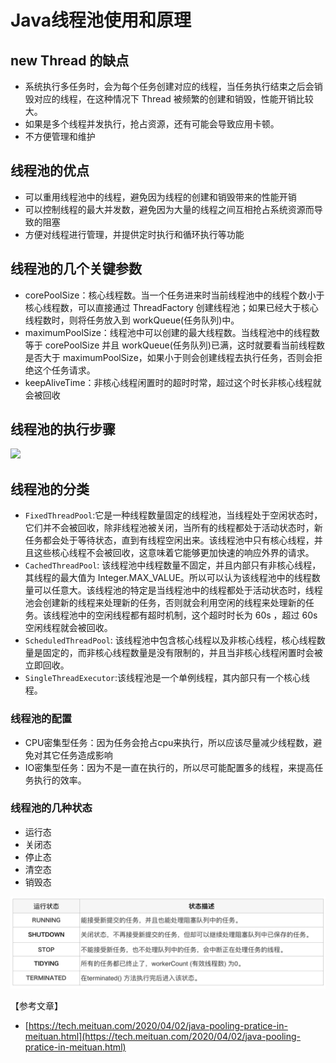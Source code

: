 # Java线程池使用和原理

## new Thread 的缺点

* 系统执行多任务时，会为每个任务创建对应的线程，当任务执行结束之后会销毁对应的线程，在这种情况下 Thread 被频繁的创建和销毁，性能开销比较大。
* 如果是多个线程并发执行，抢占资源，还有可能会导致应用卡顿。
* 不方便管理和维护

## 线程池的优点

* 可以重用线程池中的线程，避免因为线程的创建和销毁带来的性能开销
* 可以控制线程的最大并发数，避免因为大量的线程之间互相抢占系统资源而导致的阻塞
* 方便对线程进行管理，并提供定时执行和循环执行等功能

## 线程池的几个关键参数

* corePoolSize：核心线程数。当一个任务进来时当前线程池中的线程个数小于核心线程数，可以直接通过 ThreadFactory 创建线程池；如果已经大于核心线程数时，则将任务放入到 workQueue\(任务队列\)中。
* maximumPoolSize：线程池中可以创建的最大线程数。当线程池中的线程数等于 corePoolSize 并且 workQueue\(任务队列\)已满，这时就要看当前线程数是否大于 maximumPoolSize，如果小于则会创建线程去执行任务，否则会拒绝这个任务请求。
* keepAliveTime：非核心线程闲置时的超时时常，超过这个时长非核心线程就会被回收

## 线程池的执行步骤

![](https://pic.downk.cc/item/5e8c94d1504f4bcb044d890d.jpg)

## 线程池的分类

* `FixedThreadPool`:它是一种线程数量固定的线程池，当线程处于空闲状态时，它们并不会被回收，除非线程池被关闭，当所有的线程都处于活动状态时，新任务都会处于等待状态，直到有线程空闲出来。该线程池中只有核心线程，并且这些核心线程不会被回收，这意味着它能够更加快速的响应外界的请求。
* `CachedThreadPool`: 该线程池中线程数量不固定，并且内部只有非核心线程，其线程的最大值为 Integer.MAX\_VALUE。所以可以认为该线程池中的线程数量可以任意大。该线程池的特定是当线程池中的线程都处于活动状态时，线程池会创建新的线程来处理新的任务，否则就会利用空闲的线程来处理新的任务。该线程池中的空闲线程都有超时机制，这个超时时长为 60s ，超过 60s 空闲线程就会被回收。
* `ScheduledThreadPool`: 该线程池中包含核心线程以及非核心线程，核心线程数量是固定的，而非核心线程数量是没有限制的，并且当非核心线程闲置时会被立即回收。
* `SingleThreadExecutor`:该线程池是一个单例线程，其内部只有一个核心线程。

### 线程池的配置

* CPU密集型任务：因为任务会抢占cpu来执行，所以应该尽量减少线程数，避免对其它任务造成影响
* IO密集型任务：因为不是一直在执行的，所以尽可能配置多的线程，来提高任务执行的效率。

### 线程池的几种状态

* 运行态
* 关闭态
* 停止态
* 清空态
* 销毁态

![](../../../.gitbook/assets/image%20%2831%29.png)

【参考文章】

* [https://tech.meituan.com/2020/04/02/java-pooling-pratice-in-meituan.html](https://tech.meituan.com/2020/04/02/java-pooling-pratice-in-meituan.html)

